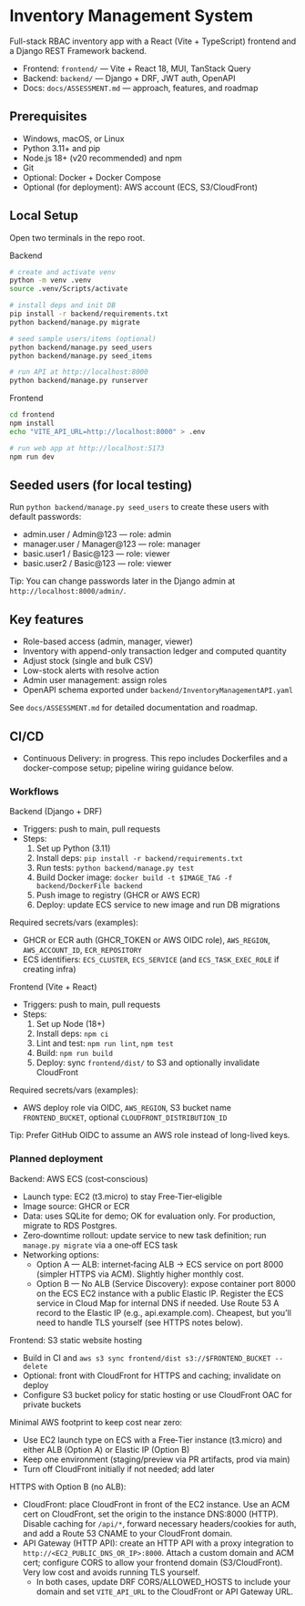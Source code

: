 # Inventory Management System

Full-stack RBAC inventory app with a React (Vite + TypeScript) frontend and a Django REST Framework backend.

- Frontend: `frontend/` — Vite + React 18, MUI, TanStack Query
- Backend: `backend/` — Django + DRF, JWT auth, OpenAPI
- Docs: `docs/ASSESSMENT.md` — approach, features, and roadmap

## Prerequisites

- Windows, macOS, or Linux
- Python 3.11+ and pip
- Node.js 18+ (v20 recommended) and npm
- Git
- Optional: Docker + Docker Compose
- Optional (for deployment): AWS account (ECS, S3/CloudFront)

## Local Setup


Open two terminals in the repo root.

Backend

```bash
# create and activate venv
python -m venv .venv
source .venv/Scripts/activate

# install deps and init DB
pip install -r backend/requirements.txt
python backend/manage.py migrate

# seed sample users/items (optional)
python backend/manage.py seed_users
python backend/manage.py seed_items

# run API at http://localhost:8000
python backend/manage.py runserver
```

Frontend

```bash
cd frontend
npm install
echo "VITE_API_URL=http://localhost:8000" > .env

# run web app at http://localhost:5173
npm run dev
```

## Seeded users (for local testing)
Run `python backend/manage.py seed_users` to create these users with default passwords:

- admin.user / Admin@123 — role: admin
- manager.user / Manager@123 — role: manager
- basic.user1 / Basic@123 — role: viewer
- basic.user2 / Basic@123 — role: viewer

Tip: You can change passwords later in the Django admin at `http://localhost:8000/admin/`.

## Key features
- Role-based access (admin, manager, viewer)
- Inventory with append-only transaction ledger and computed quantity
- Adjust stock (single and bulk CSV)
- Low-stock alerts with resolve action
- Admin user management: assign roles
- OpenAPI schema exported under `backend/InventoryManagementAPI.yaml`

See `docs/ASSESSMENT.md` for detailed documentation and roadmap.

## CI/CD
- Continuous Delivery: in progress. This repo includes Dockerfiles and a docker-compose setup; pipeline wiring guidance below.

### Workflows

Backend (Django + DRF)
- Triggers: push to main, pull requests
- Steps:
  1. Set up Python (3.11)
  2. Install deps: `pip install -r backend/requirements.txt`
  3. Run tests: `python backend/manage.py test`
  4. Build Docker image: `docker build -t $IMAGE_TAG -f backend/DockerFile backend`
  5. Push image to registry (GHCR or AWS ECR)
  6. Deploy: update ECS service to new image and run DB migrations

Required secrets/vars (examples):
- GHCR or ECR auth (GHCR_TOKEN or AWS OIDC role), `AWS_REGION`, `AWS_ACCOUNT_ID`, `ECR_REPOSITORY`
- ECS identifiers: `ECS_CLUSTER`, `ECS_SERVICE` (and `ECS_TASK_EXEC_ROLE` if creating infra)

Frontend (Vite + React)
- Triggers: push to main, pull requests
- Steps:
  1. Set up Node (18+)
  2. Install deps: `npm ci`
  3. Lint and test: `npm run lint`, `npm test`
  4. Build: `npm run build`
  5. Deploy: sync `frontend/dist/` to S3 and optionally invalidate CloudFront

Required secrets/vars (examples):
- AWS deploy role via OIDC, `AWS_REGION`, S3 bucket name `FRONTEND_BUCKET`, optional `CLOUDFRONT_DISTRIBUTION_ID`

Tip: Prefer GitHub OIDC to assume an AWS role instead of long-lived keys.

### Planned deployment

Backend: AWS ECS (cost‑conscious)
- Launch type: EC2 (t3.micro) to stay Free‑Tier‑eligible
- Image source: GHCR or ECR
- Data: uses SQLite for demo; OK for evaluation only. For production, migrate to RDS Postgres.
- Zero‑downtime rollout: update service to new task definition; run `manage.py migrate` via a one‑off ECS task
- Networking options:
  - Option A — ALB: internet‑facing ALB → ECS service on port 8000 (simpler HTTPS via ACM). Slightly higher monthly cost.
  - Option B — No ALB (Service Discovery): expose container port 8000 on the ECS EC2 instance with a public Elastic IP. Register the ECS service in Cloud Map for internal DNS if needed. Use Route 53 A record to the Elastic IP (e.g., api.example.com). Cheapest, but you’ll need to handle TLS yourself (see HTTPS notes below).

Frontend: S3 static website hosting
- Build in CI and `aws s3 sync frontend/dist s3://$FRONTEND_BUCKET --delete`
- Optional: front with CloudFront for HTTPS and caching; invalidate on deploy
- Configure S3 bucket policy for static hosting or use CloudFront OAC for private buckets

Minimal AWS footprint to keep cost near zero:
- Use EC2 launch type on ECS with a Free‑Tier instance (t3.micro) and either ALB (Option A) or Elastic IP (Option B)
- Keep one environment (staging/preview via PR artifacts, prod via main)
- Turn off CloudFront initially if not needed; add later

HTTPS with Option B (no ALB):
- CloudFront: place CloudFront in front of the EC2 instance. Use an ACM cert on CloudFront, set the origin to the instance DNS:8000 (HTTP). Disable caching for `/api/*`, forward necessary headers/cookies for auth, and add a Route 53 CNAME to your CloudFront domain.
- API Gateway (HTTP API): create an HTTP API with a proxy integration to `http://<EC2_PUBLIC_DNS_OR_IP>:8000`. Attach a custom domain and ACM cert; configure CORS to allow your frontend domain (S3/CloudFront). Very low cost and avoids running TLS yourself.
  - In both cases, update DRF CORS/ALLOWED_HOSTS to include your domain and set `VITE_API_URL` to the CloudFront or API Gateway URL.
